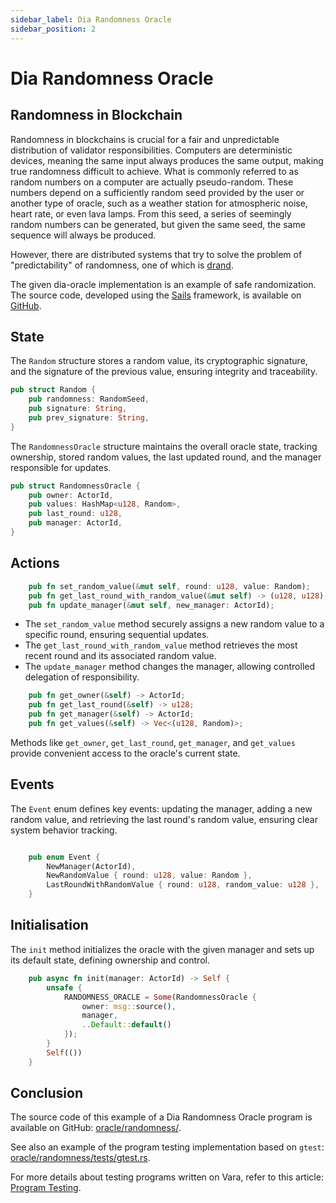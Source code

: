 ```yaml
---
sidebar_label: Dia Randomness Oracle
sidebar_position: 2
---
```


# Dia Randomness Oracle

## Randomness in Blockchain

Randomness in blockchains is crucial for a fair and unpredictable distribution of validator responsibilities. Computers are deterministic devices, meaning the same input always produces the same output, making true randomness difficult to achieve. What is commonly referred to as random numbers on a computer are actually pseudo-random. These numbers depend on a sufficiently random seed provided by the user or another type of oracle, such as a weather station for atmospheric noise, heart rate, or even lava lamps. From this seed, a series of seemingly random numbers can be generated, but given the same seed, the same sequence will always be produced.

However, there are distributed systems that try to solve the problem of "predictability" of randomness, one of which is [drand](https://drand.love/).

The given dia-oracle implementation is an example of safe randomization. The source code, developed using the [Sails](../../../build/sails/sails.mdx) framework, is available on [GitHub](https://github.com/gear-foundation/dapps/tree/master/contracts/oracle/randomness).


## State

The `Random` structure stores a random value, its cryptographic signature, and the signature of the previous value, ensuring integrity and traceability.

```rust title="oracle/randomness/app/src/lib.rs"
pub struct Random {
    pub randomness: RandomSeed,
    pub signature: String,
    pub prev_signature: String,
}
```

The `RandomnessOracle` structure maintains the overall oracle state, tracking ownership, stored random values, the last updated round, and the manager responsible for updates.

```rust title="oracle/randomness/app/src/lib.rs"
pub struct RandomnessOracle {
    pub owner: ActorId,
    pub values: HashMap<u128, Random>,
    pub last_round: u128,
    pub manager: ActorId,
}
```

## Actions

```rust title="oracle/randomness/app/src/lib.rs"
    pub fn set_random_value(&mut self, round: u128, value: Random);
    pub fn get_last_round_with_random_value(&mut self) -> (u128, u128);
    pub fn update_manager(&mut self, new_manager: ActorId);
```
- The `set_random_value` method securely assigns a new random value to a specific round, ensuring sequential updates.
- The `get_last_round_with_random_value` method retrieves the most recent round and its associated random value.
- The `update_manager` method changes the manager, allowing controlled delegation of responsibility.

```rust title="oracle/randomness/app/src/lib.rs"
    pub fn get_owner(&self) -> ActorId;
    pub fn get_last_round(&self) -> u128;
    pub fn get_manager(&self) -> ActorId;
    pub fn get_values(&self) -> Vec<(u128, Random)>;
```
Methods like `get_owner`, `get_last_round`, `get_manager`, and `get_values` provide convenient access to the oracle's current state.


## Events

The `Event` enum defines key events: updating the manager, adding a new random value, and retrieving the last round's random value, ensuring clear system behavior tracking.

```rust title="oracle/randomness/app/src/lib.rs"

    pub enum Event {
        NewManager(ActorId),
        NewRandomValue { round: u128, value: Random },
        LastRoundWithRandomValue { round: u128, random_value: u128 },
    }
```

## Initialisation 

The `init` method initializes the oracle with the given manager and sets up its default state, defining ownership and control.

```rust
    pub async fn init(manager: ActorId) -> Self {
        unsafe {
            RANDOMNESS_ORACLE = Some(RandomnessOracle {
                owner: msg::source(),
                manager,
                ..Default::default()
            });
        }
        Self(())
    }
```

## Conclusion

The source code of this example of a Dia Randomness Oracle program is available on GitHub: [oracle/randomness/](https://github.com/gear-foundation/dapps/blob/master/contracts/oracle/randomness).

See also an example of the program testing implementation based on `gtest`: [oracle/randomness/tests/gtest.rs](https://github.com/gear-foundation/dapps/blob/master/contracts/oracle/randomness/tests/gtest.rs).

For more details about testing programs written on Vara, refer to this article: [Program Testing](/docs/build/testing).
